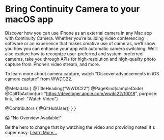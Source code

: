 # Bring Continuity Camera to your macOS app

Discover how you can use iPhone as an external camera in any Mac app with Continuity Camera. Whether you’re building video conferencing software or an experience that makes creative use of cameras, we’ll show you how you can enhance your app with automatic camera switching. We’ll also explore how to recognize user-preferred and system-preferred cameras, take you through APIs for high-resolution and high-quality photo capture from iPhone’s video stream, and more.

To learn more about camera capture, watch "Discover advancements in iOS camera capture" from WWDC22.

@Metadata {
   @TitleHeading("WWDC22")
   @PageKind(sampleCode)
   @CallToAction(url: "https://developer.apple.com/wwdc22/10018", purpose: link, label: "Watch Video")

   @Contributors {
      @GitHubUser(<replace this with your GitHub handle>)
   }
}

😱 "No Overview Available!"

Be the hero to change that by watching the video and providing notes! It's super easy:
 [Learn More…](https://wwdcnotes.github.io/WWDCNotes/documentation/wwdcnotes/contributing)
